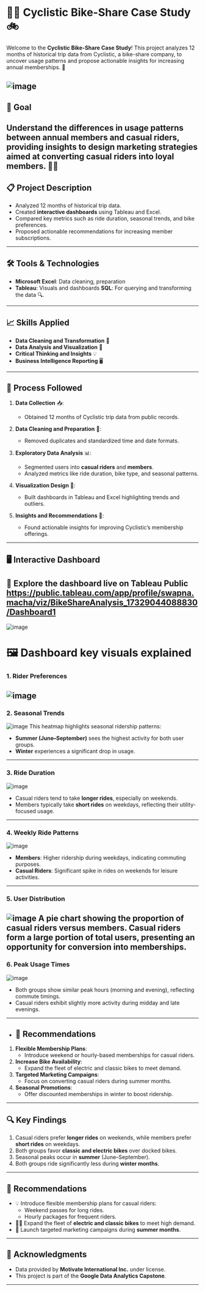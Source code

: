 # 🚴‍♀️ **Cyclistic Bike-Share Case Study** 🚲

Welcome to the **Cyclistic Bike-Share Case Study**! This project analyzes 12 months of historical trip data from Cyclistic, a bike-share company, to uncover usage patterns and propose actionable insights for increasing annual memberships. 🌟

![image](https://github.com/user-attachments/assets/bd992f53-a0b2-4a3c-94a1-8dd8cbdf0038)
---

## 🎯 **Goal**
Understand the differences in usage patterns between **annual members** and **casual riders**, providing insights to design marketing strategies aimed at converting casual riders into loyal members. 🚴‍♂️
---

## 📋 **Project Description**
- Analyzed 12 months of historical trip data.
- Created **interactive dashboards** using Tableau and Excel.
- Compared key metrics such as ride duration, seasonal trends, and bike preferences.
- Proposed actionable recommendations for increasing member subscriptions.

---

## 🛠️ **Tools & Technologies**
- **Microsoft Excel**: Data cleaning, preparation
- **Tableau**: Visuals and dashboards 
  **SQL**: For querying and transforming the data 🔍.

---

## 📈 **Skills Applied**
- **Data Cleaning and Transformation** 🧹
- **Data Analysis and Visualization** 🔎
- **Critical Thinking and Insights** 💡
- **Business Intelligence Reporting** 🖥️

---

## 🧩 **Process Followed**
1. **Data Collection** 📥:
   - Obtained 12 months of Cyclistic trip data from public records.

2. **Data Cleaning and Preparation** 🧽:
   - Removed duplicates and standardized time and date formats.

3. **Exploratory Data Analysis** 📊:
   - Segmented users into **casual riders** and **members**.
   - Analyzed metrics like ride duration, bike type, and seasonal patterns.

4. **Visualization Design** 🎨:
   - Built dashboards in Tableau and Excel highlighting trends and outliers.

5. **Insights and Recommendations** 🔮:
   - Found actionable insights for improving Cyclistic’s membership offerings.

---


## 🖥️ **Interactive Dashboard**
🎯 Explore the dashboard live on Tableau Public https://public.tableau.com/app/profile/swapna.macha/viz/BikeShareAnalysis_17329044088830/Dashboard1
---

![image](https://github.com/user-attachments/assets/5975ba95-b10a-4eba-aacf-274559ef6b36)

# 🖼️ **Dashboard key visuals explained**
### **1. Rider Preferences**
![image](https://github.com/user-attachments/assets/628bec61-d6d7-426c-a6e8-c0b3148b78e9)
---
### **2. Seasonal Trends**
![image](https://github.com/user-attachments/assets/649ca884-84fa-461e-a15f-b52c4c0d7e34)
This heatmap highlights seasonal ridership patterns:
- **Summer (June–September)** sees the highest activity for both user groups.
- **Winter** experiences a significant drop in usage.
---
### **3. Ride Duration**
![image](https://github.com/user-attachments/assets/af643853-b140-4d51-b4f5-d7c5ad46edea) 
- Casual riders tend to take **longer rides**, especially on weekends.
- Members typically take **short rides** on weekdays, reflecting their utility-focused usage.
---
### **4. Weekly Ride Patterns**
![image](https://github.com/user-attachments/assets/a61f1da6-6c9e-4617-9052-3007dccfa4e4)
- **Members**: Higher ridership during weekdays, indicating commuting purposes.
- **Casual Riders**: Significant spike in rides on weekends for leisure activities.
---
### **5. User Distribution**
![image](https://github.com/user-attachments/assets/8ea73851-c520-442c-a162-a27ed48a0728)
A pie chart showing the proportion of casual riders versus members. Casual riders form a large portion of total users, presenting an opportunity for conversion into memberships.
---
### **6. Peak Usage Times**
![image](https://github.com/user-attachments/assets/ad9ad87a-50ec-4888-881e-746de4aa5826)
- Both groups show similar peak hours (morning and evening), reflecting commute timings.
- Casual riders exhibit slightly more activity during midday and late evenings.
---

- ## 📌 **Recommendations**
1. **Flexible Membership Plans**:
   - Introduce weekend or hourly-based memberships for casual riders.
2. **Increase Bike Availability**:
   - Expand the fleet of electric and classic bikes to meet demand.
3. **Targeted Marketing Campaigns**:
   - Focus on converting casual riders during summer months.
4. **Seasonal Promotions**:
   - Offer discounted memberships in winter to boost ridership.
---

## 🔍 **Key Findings**
1. Casual riders prefer **longer rides** on weekends, while members prefer **short rides** on weekdays.
2. Both groups favor **classic and electric bikes** over docked bikes.
3. Seasonal peaks occur in **summer** (June–September).
4. Both groups ride significantly less during **winter months**.

---
## 📌 **Recommendations**
- 💡 Introduce flexible membership plans for casual riders:
  - Weekend passes for long rides.
  - Hourly packages for frequent riders.
- 🚴‍♀️ Expand the fleet of **electric and classic bikes** to meet high demand.
- 🎯 Launch targeted marketing campaigns during **summer months**.

---

## 🤝 **Acknowledgments**
- Data provided by **Motivate International Inc.** under license.
- This project is part of the **Google Data Analytics Capstone**.

---



